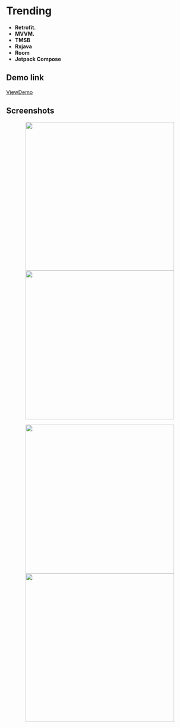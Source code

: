# Trending
- **Retrofit.**
- **MVVM.**
- **TMSB**
- **Rxjava**
- **Room**
- **Jetpack Compose**

## Demo  link
[ViewDemo](https://drive.google.com/file/d/174IQE47TZxLihSE0-HfI4gzfrqw5c80d/view?usp=sharing)


## Screenshots

<p align = "center">
<img src="https://github.com/loaiKenawy/Trending/assets/77583369/58971176-bcc8-42be-9d89-c2372f8b17dc.png" width = "400" hight="800"/>
<img src="https://github.com/loaiKenawy/Trending/assets/77583369/2b168242-57f5-4de6-8099-e6d90aa3839f.png" width = "400" hight="800"/>
</p>

<p align = "center">
<img src="https://github.com/loaiKenawy/Trending/assets/77583369/16d5db6a-d458-47f7-915b-8755f94df301.png" width = "400" hight="800"/>
<img src="https://github.com/loaiKenawy/Trending/assets/77583369/d70e9993-d937-4513-b759-68aecd036ed2.png" width = "400" hight="800"/>
</p>
